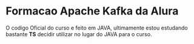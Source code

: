 # Formacao Apache Kafka da Alura
O codigo Oficial do curso e feito em JAVA, ultimamente estou estudando bastante **TS** decidir utilizar no lugar do JAVA para o curso.
